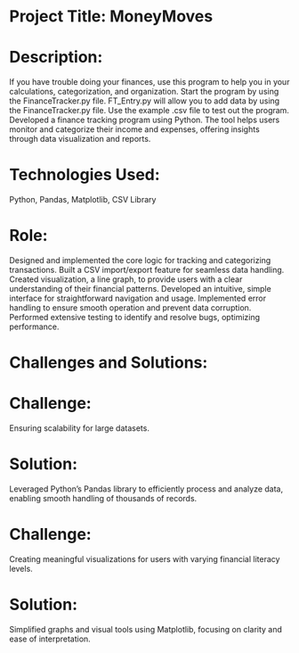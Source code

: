 # Project Title: MoneyMoves

# Description:
If you have trouble doing your finances, use this program to help you in your calculations, categorization, and organization.
Start the program by using the FinanceTracker.py file.
FT_Entry.py will allow you to add data by using the FinanceTracker.py file.
Use the example .csv file to test out the program.
Developed a finance tracking program using Python. The tool helps users monitor and categorize their income and expenses, offering insights through data visualization and reports.

# Technologies Used:
Python, Pandas, Matplotlib, CSV Library

# Role:
Designed and implemented the core logic for tracking and categorizing transactions.
Built a CSV import/export feature for seamless data handling.
Created visualization, a line graph, to provide users with a clear understanding of their financial patterns.
Developed an intuitive, simple interface for straightforward navigation and usage.
Implemented error handling to ensure smooth operation and prevent data corruption.
Performed extensive testing to identify and resolve bugs, optimizing performance.

# Challenges and Solutions:

# Challenge:
Ensuring scalability for large datasets.
# Solution:
Leveraged Python’s Pandas library to efficiently process and analyze data, enabling smooth handling of thousands of records.

# Challenge:
Creating meaningful visualizations for users with varying financial literacy levels.
# Solution:
Simplified graphs and visual tools using Matplotlib, focusing on clarity and ease of interpretation.

